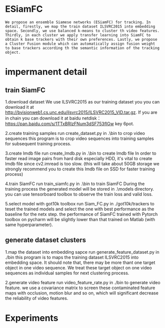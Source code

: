# ESiamFC
    We propose an ensemble Siamese networks (ESiamFC) for tracking. In detail, firestly, we map the train dataset ILSVRC2015 into embedding space. Secondly, we use balanced k-means to cluster th video features. Thirdly, in each cluster we apply transfer learning into SiamFC to obtain k base trackers with their own preferences. Lastly, we propose a Cluster Fusion module which can automatically assign fusion weight to base trackers according th the semantic information of the tracking object.

# impermanent detail
## train SiamFC
1.download dataset
  We use ILSVRC2015 as our training dataset you you can download it at http://bvisionweb1.cs.unc.edu/ilsvrc2015/ILSVRC2015_VID.tar.gz. If you are in chain you can download it at baidu netdisk：https://pan.baidu.com/s/1TTxBRIzFNum3dSF753fIGw  key 6pot.

2.create training samples
  run create_dataset.py in .\bin to crop video sequences
  this program is to crop video sequences into training samples for subsequent training process.

3.create lmdb file
  run create_lmdb.py in .\bin to create lmdb file
  In order to faster read image pairs from hard disk especially HDD, it's vital to create lmdb file since cv2.imread is too slow.
   (this will take about 50GB storage we strongly recommend you to create this lmdb file on SSD for faster training process)

4.train SiamFC
  run train_siamfc.py in .\bin to train SiamFC
  During the training process the generated model will be stored in .\models directory. you can use tensorboard toolbox to observe the train loss and valid loss.

5.select model with got10k toolbox
  run Siam_FC.py in ./got10k/trackers to teset the trained models and select the one with best performance as the baseline for the netx step.
  the performance of SiamFC trained with Pytorch toolbox on pycharm will be slightly lower than that trained on Matlab (with same hyperparameter).

## generate dataset clusters

1.map the dataset into embedding sapce
  run generate_feature_dataset.py in ./bin
  this program is to maps the training dataset ILSVRC2015 into embedding space. It should note that, there may be more thant one target object in one video sequence. We treat these target object on one video sequences as individual samples for next clustering process.

2.generate video feature
  run video_feature_rate.py in ./bin to generate video feature.
  we use a covariance matrix to screen these contaminated feature maps with occlusion, motion blur and so on, which will significant decrease the reliability of video features.

# Experiments



